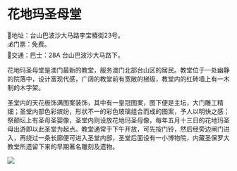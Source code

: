# 花地玛圣母堂  
📍地址：台山巴波沙大马路李宝椿街23号。  
💰门票：免费。  
🚌交通：巴士：28A 台山巴波沙大马路下。  

花地玛圣母堂是澳门最新的教堂，服务澳门北部台山区的居民。教堂位于一处幽静的院落中，设计富现代感，广阔的教堂前有宽敞的梯级，教堂内的红砖墙上有一木制的木字架。  

圣堂内的天花板饰满图案装饰，其中有一皇冠图案，图下便是主坛，大门雕工精细；圣堂内部色彩缤纷，形状不一的彩色玻璃组合而成的图案，予人以明快之感；祭颠坛上有圣母圣婴像，圣堂内则设放花地玛圣母像，每年五月十三日的花地玛圣母出游即以此圣堂为起点。教堂通常于下午开放，可先按门铃，然后经旁边闸门进入，再绕过一条长廊便可进入圣堂内部，圣堂后面设有一小博物院，内藏圣保罗大教堂所遗留下来的早期著名雕刻及遗物。  

![](https://i.postimg.cc/15mG8HbQ/202201212108935.png)  

